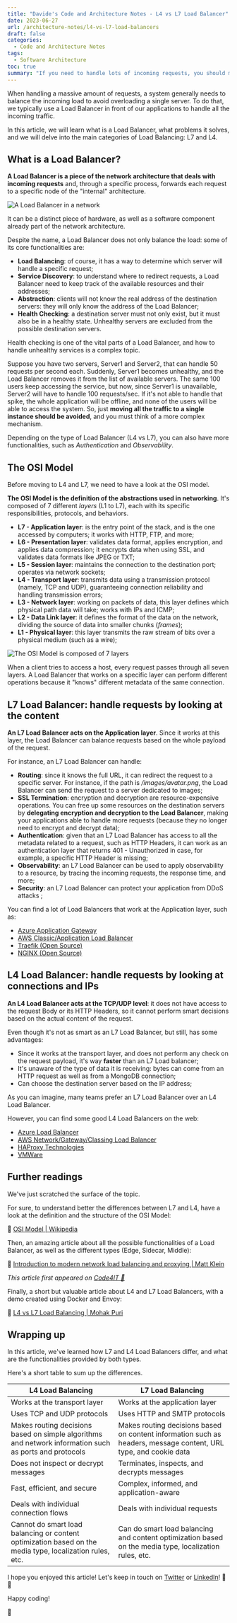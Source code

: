 ```yaml
---
title: "Davide's Code and Architecture Notes - L4 vs L7 Load Balancer"
date: 2023-06-27
url: /architecture-notes/l4-vs-l7-load-balancers
draft: false
categories:
  - Code and Architecture Notes
tags:
  - Software Architecture
toc: true
summary: "If you need to handle lots of incoming requests, you should manage the incoming traffic by balancing the load across different servers. You should consider adding a Load Balancer: it's a layer of abstraction that handles requests, availability, and security in a centralized place."
---
```


When handling a massive amount of requests, a system generally needs to balance the incoming load to avoid overloading a single server. To do that, we typically use a Load Balancer in front of our applications to handle all the incoming traffic.

In this article, we will learn what is a Load Balancer, what problems it solves, and we will delve into the main categories of Load Balancing: L7 and L4.

## What is a Load Balancer?

**A Load Balancer is a piece of the network architecture that deals with incoming requests** and, through a specific process, forwards each request to a specific node of the "internal" architecture.

![A Load Balancer in a network](./load-balancer.png)

It can be a distinct piece of hardware, as well as a software component already part of the network architecture.

Despite the name, a Load Balancer does not only balance the load: some of its core functionalities are:

- **Load Balancing**: of course, it has a way to determine which server will handle a specific request;
- **Service Discovery**: to understand where to redirect requests, a Load Balancer need to keep track of the available resources and their addresses;
- **Abstraction**: clients will not know the real address of the destination servers: they will only know the address of the Load Balancer;
- **Health Checking**: a destination server must not only exist, but it must also be in a healthy state. Unhealthy servers are excluded from the possible destination servers.

Health checking is one of the vital parts of a Load Balancer, and how to handle unhealthy services is a complex topic.

Suppose you have two servers, Server1 and Server2, that can handle 50 requests per second each. Suddenly, Server1 becomes unhealthy, and the Load Balancer removes it from the list of available servers. The same 100 users keep accessing the service, but now, since Server1 is unavailable, Server2 will have to handle 100 requests/sec. If it's not able to handle that spike, the whole application will be offline, and none of the users will be able to access the system. So, just **moving all the traffic to a single instance should be avoided**, and you must think of a more complex mechanism.

Depending on the type of Load Balancer (L4 vs L7), you can also have more functionalities, such as _Authentication_ and _Observability_.

## The OSI Model

Before moving to L4 and L7, we need to have a look at the OSI model.

**The OSI Model is the definition of the abstractions used in networking**. It's composed of 7 different _layers_ (L1 to L7), each with its specific responsibilities, protocols, and behaviors.

- **L7 - Application layer**: is the entry point of the stack, and is the one accessed by computers; it works with HTTP, FTP, and more;
- **L6 - Presentation layer**: validates data format, applies encryption, and applies data compression; it encrypts data when using SSL, and validates data formats like JPEG or TXT;
- **L5 - Session layer**: maintains the connection to the destination port; operates via network sockets;
- **L4 - Transport layer**: transmits data using a transmission protocol (namely, TCP and UDP), guaranteeing connection reliability and handling transmission errors;
- **L3 - Network layer**: working on packets of data, this layer defines which physical path data will take; works with IPs and ICMP;
- **L2 - Data Link layer**: it defines the format of the data on the network, dividing the source of data into smaller chunks (_frames_);
- **L1 - Physical layer**: this layer transmits the raw stream of bits over a physical medium (such as a wire);

![The OSI Model is composed of 7 layers](./OSI-model.png)

When a client tries to access a host, every request passes through all seven layers. A Load Balancer that works on a specific layer can perform different operations because it "knows" different metadata of the same connection.

## L7 Load Balancer: handle requests by looking at the content

**An L7 Load Balancer acts on the Application layer**. Since it works at this layer, the Load Balancer can balance requests based on the whole payload of the request.

For instance, an L7 Load Balancer can handle:

- **Routing**: since it knows the full URL, it can redirect the request to a specific server. For instance, if the path is _/images/avatar.png_, the Load Balancer can send the request to a server dedicated to images;
- **SSL Termination**: encryption and decryption are resource-expensive operations. You can free up some resources on the destination servers by **delegating encryption and decryption to the Load Balancer**, making your applications able to handle more requests (because they no longer need to encrypt and decrypt data);
- **Authentication**: given that an L7 Load Balancer has access to all the metadata related to a request, such as HTTP Headers, it can work as an authentication layer that returns 401 - Unauthorized in case, for example, a specific HTTP Header is missing;
- **Observability**: an L7 Load Balancer can be used to apply observability to a resource, by tracing the incoming requests, the response time, and more;
- **Security**: an L7 Load Balancer can protect your application from DDoS attacks ;

You can find a lot of Load Balancers that work at the Application layer, such as:

- [Azure Application Gateway](https://learn.microsoft.com/en-us/azure/application-gateway/overview)
- [AWS Classic/Application Load Balancer](https://aws.amazon.com/elasticloadbalancing/features/)
- [Traefik (Open Source)](https://traefik.io/)
- [NGINX (Open Source)](https://github.com/nginx/nginx)

## L4 Load Balancer: handle requests by looking at connections and IPs

**An L4 Load Balancer acts at the TCP/UDP level**: it does not have access to the request Body or its HTTP Headers, so it cannot perform smart decisions based on the actual content of the request.

Even though it's not as smart as an L7 Load Balancer, but still, has some advantages:

- Since it works at the transport layer, and does not perform any check on the request payload, it's way **faster** than an L7 Load balancer;
- It's unaware of the type of data it is receiving: bytes can come from an HTTP request as well as from a MongoDB connection;
- Can choose the destination server based on the IP address;

As you can imagine, many teams prefer an L7 Load Balancer over an L4 Load Balancer.

However, you can find some good L4 Load Balancers on the web:

- [Azure Load Balancer](https://learn.microsoft.com/en-us/azure/load-balancer/load-balancer-overview)
- [AWS Network/Gateway/Classing Load Balancer](https://aws.amazon.com/elasticloadbalancing/features/)
- [HAProxy Technologies](https://www.haproxy.com/solutions/load-balancing)
- [VMWare](https://docs.vmware.com/en/VMware-Tanzu-Kubernetes-Grid-Integrated-Edition/1.16/tkgi/GUID-network-profiles-ncp-lb.html)

## Further readings

We've just scratched the surface of the topic.

For sure, to understand better the differences between L7 and L4, have a look at the definition and the structure of the OSI Model:

🔗 [OSI Model | Wikipedia](https://en.wikipedia.org/wiki/OSI_model)

Then, an amazing article about all the possible functionalities of a Load Balancer, as well as the different types (Edge, Sidecar, Middle):

🔗 [Introduction to modern network load balancing and proxying | Matt Klein](https://blog.envoyproxy.io/introduction-to-modern-network-load-balancing-and-proxying-a57f6ff80236)

_This article first appeared on [Code4IT 🐧](https://www.code4it.dev/)_

Finally, a short but valuable article about L4 and L7 Load Balancers, with a demo created using Docker and Envoy:

🔗 [L4 vs L7 Load Balancing | Mohak Puri](https://levelup.gitconnected.com/l4-vs-l7-load-balancing-d2012e271f56)

## Wrapping up

In this article, we've learned how L7 and L4 Load Balancers differ, and what are the functionalities provided by both types.

Here's a short table to sum up the differences.

| L4 Load Balancing                                                                                        | L7 Load Balancing                                                                                                |
| -------------------------------------------------------------------------------------------------------- | ---------------------------------------------------------------------------------------------------------------- |
| Works at the transport layer                                                                             | Works at the application layer                                                                                   |
| Uses TCP and UDP protocols                                                                               | Uses HTTP and SMTP protocols                                                                                     |
| Makes routing decisions based on simple algorithms and network information such as ports and protocols   | Makes routing decisions based on content information such as headers, message content, URL type, and cookie data |
| Does not inspect or decrypt messages                                                                     | Terminates, inspects, and decrypts messages                                                                      |
| Fast, efficient, and secure                                                                              | Complex, informed, and application-aware                                                                         |
| Deals with individual connection flows                                                                   | Deals with individual requests                                                                                   |
| Cannot do smart load balancing or content optimization based on the media type, localization rules, etc. | Can do smart load balancing and content optimization based on the media type, localization rules, etc.           |

I hope you enjoyed this article! Let's keep in touch on [Twitter](https://twitter.com/BelloneDavide) or [LinkedIn](https://www.linkedin.com/in/BelloneDavide/)! 🤜🤛

Happy coding!

🐧

